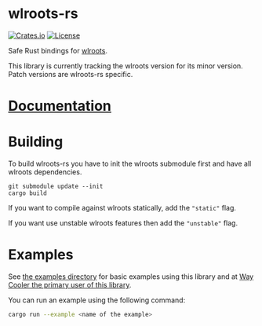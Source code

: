 # wlroots-rs
[![Crates.io](https://img.shields.io/crates/v/wlroots.svg)](https://crates.io/crates/wlroots)
[![License](https://img.shields.io/badge/license-MIT-blue.svg)](https://github.com/way-cooler/wlroots-rs/)

Safe Rust bindings for [wlroots](https://github.com/SirCmpwn/wlroots).

This library is currently tracking the wlroots version for its minor version. Patch versions are wlroots-rs specific.

# [Documentation](http://way-cooler.org/docs/wlroots/index.html)

# Building
To build wlroots-rs you have to init the wlroots submodule first and have all wlroots dependencies.

    git submodule update --init
    cargo build

If you want to compile against wlroots statically, add the `"static"` flag.

If you want use unstable wlroots features then add the `"unstable"` flag.

# Examples
See [the examples directory](https://github.com/swaywm/wlroots-rs/tree/master/examples) for basic examples using this library and at [Way Cooler the primary user of this library](https://github.com/way-cooler/way-cooler).

You can run an example using the following command:
```bash
cargo run --example <name of the example>
```
